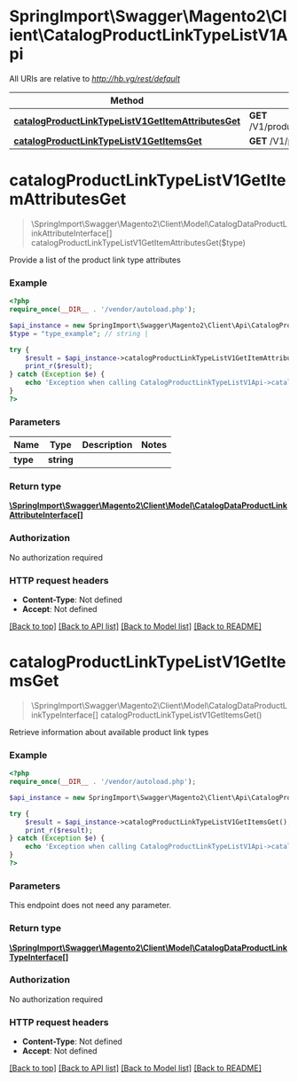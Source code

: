 # SpringImport\Swagger\Magento2\Client\CatalogProductLinkTypeListV1Api

All URIs are relative to *http://hb.vg/rest/default*

Method | HTTP request | Description
------------- | ------------- | -------------
[**catalogProductLinkTypeListV1GetItemAttributesGet**](CatalogProductLinkTypeListV1Api.md#catalogProductLinkTypeListV1GetItemAttributesGet) | **GET** /V1/products/links/{type}/attributes | 
[**catalogProductLinkTypeListV1GetItemsGet**](CatalogProductLinkTypeListV1Api.md#catalogProductLinkTypeListV1GetItemsGet) | **GET** /V1/products/links/types | 


# **catalogProductLinkTypeListV1GetItemAttributesGet**
> \SpringImport\Swagger\Magento2\Client\Model\CatalogDataProductLinkAttributeInterface[] catalogProductLinkTypeListV1GetItemAttributesGet($type)



Provide a list of the product link type attributes

### Example
```php
<?php
require_once(__DIR__ . '/vendor/autoload.php');

$api_instance = new SpringImport\Swagger\Magento2\Client\Api\CatalogProductLinkTypeListV1Api();
$type = "type_example"; // string | 

try {
    $result = $api_instance->catalogProductLinkTypeListV1GetItemAttributesGet($type);
    print_r($result);
} catch (Exception $e) {
    echo 'Exception when calling CatalogProductLinkTypeListV1Api->catalogProductLinkTypeListV1GetItemAttributesGet: ', $e->getMessage(), PHP_EOL;
}
?>
```

### Parameters

Name | Type | Description  | Notes
------------- | ------------- | ------------- | -------------
 **type** | **string**|  |

### Return type

[**\SpringImport\Swagger\Magento2\Client\Model\CatalogDataProductLinkAttributeInterface[]**](../Model/CatalogDataProductLinkAttributeInterface.md)

### Authorization

No authorization required

### HTTP request headers

 - **Content-Type**: Not defined
 - **Accept**: Not defined

[[Back to top]](#) [[Back to API list]](../../README.md#documentation-for-api-endpoints) [[Back to Model list]](../../README.md#documentation-for-models) [[Back to README]](../../README.md)

# **catalogProductLinkTypeListV1GetItemsGet**
> \SpringImport\Swagger\Magento2\Client\Model\CatalogDataProductLinkTypeInterface[] catalogProductLinkTypeListV1GetItemsGet()



Retrieve information about available product link types

### Example
```php
<?php
require_once(__DIR__ . '/vendor/autoload.php');

$api_instance = new SpringImport\Swagger\Magento2\Client\Api\CatalogProductLinkTypeListV1Api();

try {
    $result = $api_instance->catalogProductLinkTypeListV1GetItemsGet();
    print_r($result);
} catch (Exception $e) {
    echo 'Exception when calling CatalogProductLinkTypeListV1Api->catalogProductLinkTypeListV1GetItemsGet: ', $e->getMessage(), PHP_EOL;
}
?>
```

### Parameters
This endpoint does not need any parameter.

### Return type

[**\SpringImport\Swagger\Magento2\Client\Model\CatalogDataProductLinkTypeInterface[]**](../Model/CatalogDataProductLinkTypeInterface.md)

### Authorization

No authorization required

### HTTP request headers

 - **Content-Type**: Not defined
 - **Accept**: Not defined

[[Back to top]](#) [[Back to API list]](../../README.md#documentation-for-api-endpoints) [[Back to Model list]](../../README.md#documentation-for-models) [[Back to README]](../../README.md)

